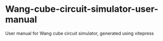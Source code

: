 # Wang-cube-circuit-simulator-user-manual
User manual for Wang cube circuit simulator, generated using vitepress
